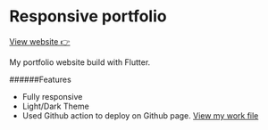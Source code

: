 # Responsive portfolio

[View website 👉](https://soethan98.github.io/#/)

My portfolio website build with Flutter.

######Features
- Fully responsive
- Light/Dark Theme
- Used Github action to deploy on Github page. [View my work file](.github/workflows/deploy.yml)
